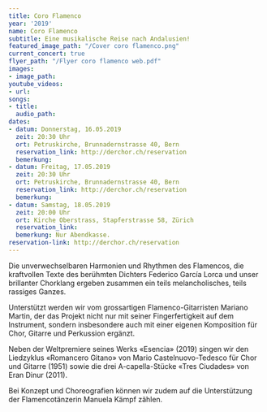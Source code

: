 ```yaml
---
title: Coro Flamenco
year: '2019'
name: Coro Flamenco
subtitle: Eine musikalische Reise nach Andalusien!
featured_image_path: "/Cover coro flamenco.png"
current_concert: true
flyer_path: "/Flyer coro flamenco web.pdf"
images:
- image_path: 
youtube_videos:
- url: 
songs:
- title: 
  audio_path: 
dates:
- datum: Donnerstag, 16.05.2019
  zeit: 20:30 Uhr
  ort: Petruskirche, Brunnadernstrasse 40, Bern
  reservation_link: http://derchor.ch/reservation
  bemerkung: 
- datum: Freitag, 17.05.2019
  zeit: 20:30 Uhr
  ort: Petruskirche, Brunnadernstrasse 40, Bern
  reservation_link: http://derchor.ch/reservation
  bemerkung: 
- datum: Samstag, 18.05.2019
  zeit: 20:00 Uhr
  ort: Kirche Oberstrass, Stapferstrasse 58, Zürich
  reservation_link: 
  bemerkung: Nur Abendkasse.
reservation-link: http://derchor.ch/reservation
---
```


Die unverwechselbaren Harmonien und Rhythmen des Flamencos, die kraftvollen Texte des berühmten Dichters Federico García Lorca und unser brillanter Chorklang ergeben zusammen ein teils melancholisches, teils rassiges Ganzes.

Unterstützt werden wir vom grossartigen Flamenco-Gitarristen Mariano Martin, der das Projekt nicht nur mit seiner Fingerfertigkeit auf dem Instrument, sondern insbesondere auch mit einer eigenen Komposition für Chor, Gitarre und Perkussion ergänzt.

Neben der Weltpremiere seines Werks «Esencia» (2019) singen wir den Liedzyklus «Romancero Gitano» von Mario Castelnuovo-Tedesco für Chor und Gitarre (1951) sowie die drei A-capella-Stücke «Tres Ciudades» von Eran Dinur (2011).

Bei Konzept und Choreografien können wir zudem auf die Unterstützung der Flamencotänzerin Manuela Kämpf zählen.
